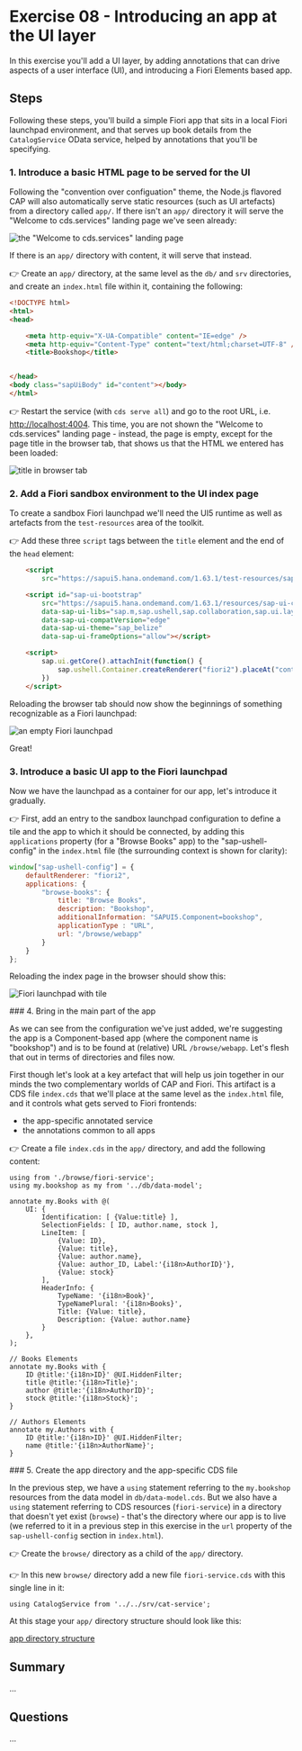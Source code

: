 # Exercise 08 - Introducing an app at the UI layer

In this exercise you'll add a UI layer, by adding annotations that can drive aspects of a user interface (UI), and introducing a Fiori Elements based app.


## Steps

Following these steps, you'll build a simple Fiori app that sits in a local Fiori launchpad environment, and that serves up book details from the `CatalogService` OData service, helped by annotations that you'll be specifying.


### 1. Introduce a basic HTML page to be served for the UI

Following the "convention over configuation" theme, the Node.js flavored CAP will also automatically serve static resources (such as UI artefacts) from a directory called `app/`. If there isn't an `app/` directory it will serve the "Welcome to cds.services" landing page we've seen already:

![the "Welcome to cds.services" landing page](../07/two-services.png)

If there is an `app/` directory with content, it will serve that instead.

:point_right: Create an `app/` directory, at the same level as the `db/` and `srv` directories, and create an `index.html` file within it, containing the following:

```html
<!DOCTYPE html>
<html>
<head>

	<meta http-equiv="X-UA-Compatible" content="IE=edge" />
	<meta http-equiv="Content-Type" content="text/html;charset=UTF-8" />
	<title>Bookshop</title>


</head>
<body class="sapUiBody" id="content"></body>
</html>
```

:point_right: Restart the service (with `cds serve all`) and go to the root URL, i.e. [http://localhost:4004](http://localhost:4004). This time, you are not shown the "Welcome to cds.services" landing page - instead, the page is empty, except for the page title in the browser tab, that shows us that the HTML we entered has been loaded:

![title in browser tab](title-in-browser-tab.png)


### 2. Add a Fiori sandbox environment to the UI index page

To create a sandbox Fiori launchpad we'll need the UI5 runtime as well as artefacts from the `test-resources` area of the toolkit.

:point_right: Add these three `script` tags between the `title` element and the end of the `head` element:

```html
    <script
        src="https://sapui5.hana.ondemand.com/1.63.1/test-resources/sap/ushell/bootstrap/sandbox.js"></script>

    <script id="sap-ui-bootstrap"
        src="https://sapui5.hana.ondemand.com/1.63.1/resources/sap-ui-core.js"
        data-sap-ui-libs="sap.m,sap.ushell,sap.collaboration,sap.ui.layout"
        data-sap-ui-compatVersion="edge"
        data-sap-ui-theme="sap_belize"
        data-sap-ui-frameOptions="allow"></script>

    <script>
        sap.ui.getCore().attachInit(function() {
            sap.ushell.Container.createRenderer("fiori2").placeAt("content")
        })
    </script>
```

Reloading the browser tab should now show the beginnings of something recognizable as a Fiori launchpad:

![an empty Fiori launchpad](empty-fiori-launchpad.png)

Great!


### 3. Introduce a basic UI app to the Fiori launchpad

Now we have the launchpad as a container for our app, let's introduce it gradually.

:point_right: First, add an entry to the sandbox launchpad configuration to define a tile and the app to which it should be connected, by adding this `applications` property (for a "Browse Books" app) to the "sap-ushell-config" in the `index.html` file (the surrounding context is shown for clarity):

```javascript
window["sap-ushell-config"] = {
	defaultRenderer: "fiori2",
	applications: {
		"browse-books": {
			title: "Browse Books",
			description: "Bookshop",
			additionalInformation: "SAPUI5.Component=bookshop",
			applicationType : "URL",
			url: "/browse/webapp"
		}
	}
};
```

Reloading the index page in the browser should show this:

![Fiori launchpad with tile](launchpad-with-tile.png)


### 4. Bring in the main part of the app

As we can see from the configuration we've just added, we're suggesting the app is a Component-based app (where the component name is "bookshop") and is to be found at (relative) URL `/browse/webapp`. Let's flesh that out in terms of directories and files now.

First though let's look at a key artefact that will help us join together in our minds the two complementary worlds of CAP and Fiori. This artifact is a CDS file `index.cds` that we'll place at the same level as the `index.html` file, and it controls what gets served to Fiori frontends:

- the app-specific annotated service
- the annotations common to all apps

:point_right: Create a file `index.cds` in the `app/` directory, and add the following content:

```cds
using from './browse/fiori-service';
using my.bookshop as my from '../db/data-model';

annotate my.Books with @(
	UI: {
		Identification: [ {Value:title} ],
		SelectionFields: [ ID, author.name, stock ],
		LineItem: [
			{Value: ID},
			{Value: title},
			{Value: author.name},
			{Value: author_ID, Label:'{i18n>AuthorID}'},
			{Value: stock}
		],
		HeaderInfo: {
			TypeName: '{i18n>Book}',
			TypeNamePlural: '{i18n>Books}',
			Title: {Value: title},
			Description: {Value: author.name}
		}
	},
);

// Books Elements
annotate my.Books with {
	ID @title:'{i18n>ID}' @UI.HiddenFilter;
	title @title:'{i18n>Title}';
	author @title:'{i18n>AuthorID}';
	stock @title:'{i18n>Stock}';
}

// Authors Elements
annotate my.Authors with {
	ID @title:'{i18n>ID}' @UI.HiddenFilter;
	name @title:'{i18n>AuthorName}';
}
```

### 5. Create the app directory and the app-specific CDS file

In the previous step, we have a `using` statement referring to the `my.bookshop` resources from the data model in `db/data-model.cds`. But we also have a `using` statement referring to CDS resources (`fiori-service`) in a directory that doesn't yet exist (`browse`) - that's the directory where our app is to live (we referred to it in a previous step in this exercise in the `url` property of the `sap-ushell-config` section in `index.html`).

:point_right: Create the `browse/` directory as a child of the `app/` directory.

:point_right: In this new `browse/` directory add a new file `fiori-service.cds` with this single line in it:

```cds
using CatalogService from '../../srv/cat-service';
```

At this stage your `app/` directory structure should look like this:

[app directory structure](app-directory.png)


## Summary

...


## Questions

...




